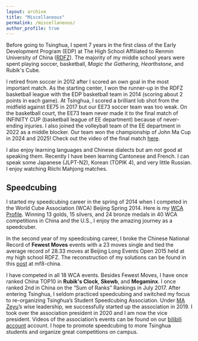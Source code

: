 ```yaml
---
layout: archive
title: "Miscellaneous"
permalink: /miscellaneous/
author_profile: true
---
```


Before going to Tsinghua, I spent 7 years in the first class of the Early Development Program (EDP) at The High School Affiliated to Renmin University of China ([RDFZ](https://www.rdfz.cn/en/)). The majority of my middle school years were spent playing soccer, basketball, *Magic the Gathering*, *Hearthstone*, and Rubik's Cube. 

I retired from soccer in 2012 after I scored an own goal in the most important match. As the starting center, I won the runner-up in the RDFZ basketball league with the EDP basketball team in 2014 (scoring about 2 points in each game). At Tsinghua, I scored a brilliant lob shot from the midfield against EE75 in 2017 but our EE73 soccer team was too weak. On the basketball court, the EE73 team never made it to the final match of INFINITY CUP (basketball league of EE department) because of never-ending injuries. I also joined the volleyball team of the EE department in 2022 as a middle blocker. Our team won the championship of John Ma Cup in 2024 and 2025! Check out the video of the final match [here](https://www.bilibili.com/video/BV1CT421y7QS).

I also enjoy learning languages and Chinese dialects but am not good at speaking them. Recently I have been learning Cantonese and French. I can speak some Japanese (JLPT-N2), Korean (TOPIK 4), and very little Russian. I enjoy watching Riichi Mahjong matches.

Speedcubing
------

I started my speedcubing career in the spring of 2014 when I competed in the World Cube Association (WCA) Beijing Spring 2014. Here is my [WCA Profile](https://www.worldcubeassociation.org/persons/2014ZHAN11). Winning 13 golds, 15 silvers, and 24 bronze medals in 40 WCA competitions in China and the U.S., I enjoy the amazing journey as a speedcuber.

In the second year of my speedcubing career, I broke the Chinese National Record of **Fewest Moves** events with a 23 moves single and tied the average record of 28.33 moves at Beijing Long Events Open 2015 held at my high school RDFZ. The reconstruction of my solutions can be found in this [post](http://bbs.mf8-china.com/forum.php?mod=viewthread&tid=105238&extra=page%3D2) at mf8-china.

I have competed in all 18 WCA events. Besides Fewest Moves, I have once ranked China TOP10 in **Rubik's Clock**, **Skewb**, and **Megaminx**. I once ranked 2nd in China on the “Sum of Ranks” Rankings in July 2017. After entering Tsinghua, I seldom practiced speedcubing and switched my focus to re-organizing Tsinghua’s Student Speedcubing Association. Under [MA Zeyu](https://mazeyu.github.io/)’s wise leadership, we successfully started up the association in 2019. I took over the association president in 2020 and I am now the vice president. Videos of the association’s events can be found on our [bilibili account](https://space.bilibili.com/1707749452/) account. I hope to promote speedcubing to more Tsinghua students and organize great competitions on campus.
